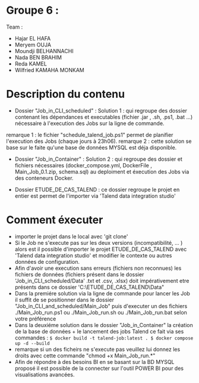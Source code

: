 # Groupe 6 :

Team : 
- Hajar EL HAFA 
- Meryem OUJA 
- Moundji BELHANNACHI 
- Nada BEN BRAHIM 
- Reda KAMEL 
- Wilfried KAMAHA MONKAM

# Description du contenu
- Dossier "Job_in_CLI_scheduled" : Solution 1 : qui regroupe des dossier contenant les dépendances et executables (fichier .jar , .sh, .ps1, .bat ...) nécessaire à l'execution des Jobs sur la ligne de commande.

remarque 1 : le fichier "schedule_talend_job.ps1" permet de planifier l'execution des Jobs (chaque jours à 23h06).
remarque 2 : cette solution se base sur le faite qu'une base de données MYSQL est déja disponible.

- Dossier "Job_in_Container" : Solution 2 : qui regroupe des dossier et fichiers nécessaires (docker_compose.yml, DockerFile , Main_Job_0.1.zip, schema.sql) au deploiment et éxecution des Jobs via des conteneurs Docker.

- Dossier ETUDE_DE_CAS_TALEND : ce dossier regroupe le projet en entier est permet de l'importer via 'Talend data integration studio'  

# Comment éxecuter
- importer le projet dans le local avec 'git clone' 
- Si le Job ne s'execute pas sur les deux versions (incompatibilité, ... ) alors est il possible d'importer le projet ETUDE_DE_CAS_TALEND avec 'Talend data integration studio' et modifier le contexte ou autres données de configuration.
- Afin d'avoir une execution sans erreurs (fichiers non reconnues) les fichiers de données (fichiers présent dans le dossier 'Job_in_CLI_scheduled/Data' .txt et .csv, .xlsx) doit impérativement etre présents dans ce dossier 'C:\ETUDE_DE_CAS_TALEND\Data"
- Dans la premiére solution via la ligne de commande pour lancer les Job il suffit de se positionner dans le dossier "Job_in_CLI_and_scheduled/Main_Job" puis d'executer un des fichiers ./Main_Job_run.ps1 ou ./Main_Job_run.sh ou ./Main_Job_run.bat selon votre préférence
- Dans la deuxiéme solution dans le dossier "Job_in_Container" la création de la base de données + le lancement des jobs Talend ce fait via ses commandes :
          ```
          $ docker build -t talend-job:latest .
          $ docker compose up -d --build
          ```
- remarque si un des ficheirs ne s'execute pas veuillez lui donnez les droits avec cette commande "chmod +x Main_Job_run.*" 
- Afin de répondre à des besoins BI en se basant sur la BD MYSQL proposé il est possible de la connecter sur l'outil POWER BI pour des visualisations avancées. 
